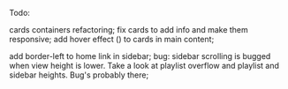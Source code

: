 Todo:

cards containers refactoring;
fix cards to add info and make them responsive;
add hover effect (<i class="fa-regular fa-circle-play"></i>) to cards in main content;

add border-left to home link in sidebar;
bug: sidebar scrolling is bugged when view height is lower. Take a look at playlist overflow and playlist and sidebar heights. Bug's probably there;